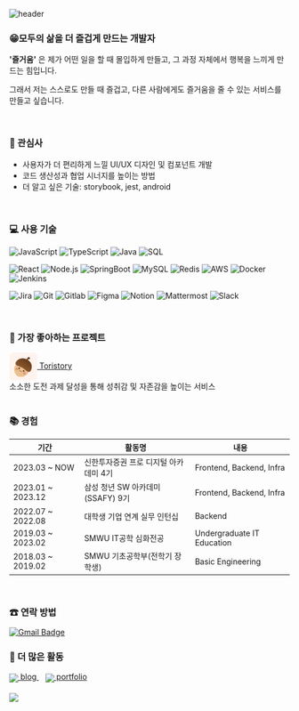 ![header](https://capsule-render.vercel.app/api?type=waving&height=300&color=gradient&text=Hello,%20KimRiun's%20World&reversal=false&animation=fadeIn&fontSize=50)

### 😁모두의 삶을 더 즐겁게 만드는 개발자

**'즐거움'** 은 제가 어떤 일을 할 때 몰입하게 만들고, 그 과정 자체에서 행복을 느끼게 만드는 힘입니다.

그래서 저는 스스로도 만들 때 즐겁고, 다른 사람에게도 즐거움을 줄 수 있는 서비스를 만들고 싶습니다.

<br>

### 📌 관심사
- 사용자가 더 편리하게 느낄 UI/UX 디자인 및 컴포넌트 개발
- 코드 생산성과 협업 시너지를 높이는 방법 <!-- 클린코드, 디자인 패턴, 코드리뷰, 그라운드 룰 등 -->
- 더 알고 싶은 기술: storybook, jest, android <!-- 컴포넌트 재사용성, js 테스팅 라이브러리, 다른 언어를 활용한 프론트개발  등 -->
<br>

### 💻 사용 기술
![JavaScript](https://img.shields.io/badge/-JavaScript-000?&logo=JavaScript)
![TypeScript](https://img.shields.io/badge/-TypeScript-000?&logo=TypeScript)
![Java](https://img.shields.io/badge/-Java-000?&logo=Java&logoColor=007396)
![SQL](https://img.shields.io/badge/-SQL-000?&logo=MySQL)


![React](https://img.shields.io/badge/-React-000?&logo=React)
![Node.js](https://img.shields.io/badge/-Node.js-000?&logo=node.js)
![SpringBoot](https://img.shields.io/badge/-SpringBoot-000?&logo=SpringBoot)
![MySQL](https://img.shields.io/badge/-MySQL-000?&logo=Mysql)
![Redis](https://img.shields.io/badge/-Redis-000?&logo=Redis)
![AWS](https://img.shields.io/badge/-AWS-000?&logo=Amazon-AWS&logoColor=F90)
![Docker](https://img.shields.io/badge/-Docker-000?&logo=Docker)
![Jenkins](https://img.shields.io/badge/-Jenkins-000?&logo=Jenkins)


![Jira](https://img.shields.io/badge/-Jira-000?&logo=jira)
![Git](https://img.shields.io/badge/-Git-000?&logo=git)
![Gitlab](https://img.shields.io/badge/-Gitlab-000?&logo=Gitlab)
![Figma](https://img.shields.io/badge/-Figma-000?&logo=Figma)
![Notion](https://img.shields.io/badge/-Notion-000?&logo=Notion)
![Mattermost](https://img.shields.io/badge/-Mattermost-000?&logo=Mattermost)
![Slack](https://img.shields.io/badge/-Slack-000?&logo=Slack)

<br>

### 💛 가장 좋아하는 프로젝트
<div>
  <a href="https://github.com/ToriStory/ToriStory">
  <img height=50 align="center" src="./assets/toristory_logo.png" />
    Toristory
  </a>
</div>

<div>소소한 도전 과제 달성을 통해 성취감 및 자존감을 높이는 서비스</div>

<br>


### 📚 경험

| 기간 | 활동명 | 내용 |
|--|--|--|
| 2023.03 ~ NOW | 신한투자증권 프로 디지털 아카데미 4기 | Frontend, Backend, Infra
| 2023.01 ~ 2023.12 | 삼성 청년 SW 아카데미(SSAFY) 9기 | Frontend, Backend, Infra
| 2022.07 ~ 2022.08 | 대학생 기업 연계 실무 인턴십 | Backend
| 2019.03 ~ 2023.02 | SMWU IT공학 심화전공 | Undergraduate IT Education
| 2018.03 ~ 2019.02 | SMWU 기초공학부(전학기 장학생) | Basic Engineering

<br>

### ☎ 연락 방법 
[![Gmail Badge](https://img.shields.io/badge/Gmail-d14836?style=flat-square&logo=Gmail&logoColor=white&link=mailto:kimriun27@gmail.com)](mailto:kimriun27@gmail.com)


### 🏓 더 많은 활동 
<a href="https://velog.io/@sue1199842/posts">
  <img height=30 align="center" src="https://images.velog.io/images/velog/profile/9aa07f66-5fcd-41f4-84f2-91d73afcec28/green%20favicon.png" />
  blog
</a>
&nbsp;&nbsp;
<a href="https://poised-mandible-7e9.notion.site/FE-Feeling-Engineer-958abc25b8cb484c955131ac23ee7ff1">
  <img height=30 align="center" src="https://upload.wikimedia.org/wikipedia/commons/4/45/Notion_app_logo.png" />
  portfolio
</a>

<br>
<br>

<div>
<a href="https://github.com/KimRiun/github-readme-stats">
  <img height=200 align="center" src="https://github-readme-stats.vercel.app/api?username=KimRiun&rank_icon=github" />
</a>
</div>




